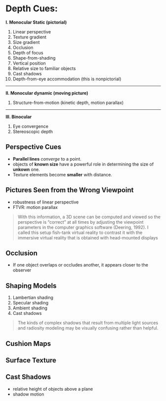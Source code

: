 # Depth Cues:
**I. Monocular Static (pictorial)**
1. Linear perspective
2. Texture gradient
3. Size gradient
4. Occlusion
5. Depth of focus
6. Shape-from-shading
7. Vertical position
8. Relative size to familiar objects
9. Cast shadows
10. Depth-from-eye accommodation (this is nonpictorial)
----
**II. Monocular dynamic (moving picture)**
1. Structure-from-motion (kinetic depth, motion parallax)
---
**III. Binocular**
1. Eye convergence
2. Stereoscopic depth

## Perspective Cues
- **Parallel lines** *converge* to a point.
- objects of **known size** have a powerful role in determining the size of **unkown** one.
- Texture elements become **smaller** with distance.

## Pictures Seen from the Wrong Viewpoint
- robustness of linear perspective
- FTVR: motion parallax
> With this information,
a 3D scene can be computed and viewed so the perspective is “correct” at all
times by adjusting the viewpoint parameters in the computer graphics software
(Deering, 1992). I called this setup fish-tank virtual reality to contrast it with the
immersive virtual reality that is obtained with head-mounted displays

## Occlusion
- If one object overlaps or occludes another, it appears closer to the observer

## Shaping Models
1. Lambertian shading
2. Specular shading
3. Ambient shading
3. Cast shadows
> The kinds of complex shadows that result from multiple light
sources and radiosity modeling may be visually confusing rather than helpful.

## Cushion Maps
## Surface Texture
## Cast Shadows
- relative height of objects above a plane
- shadow motion
